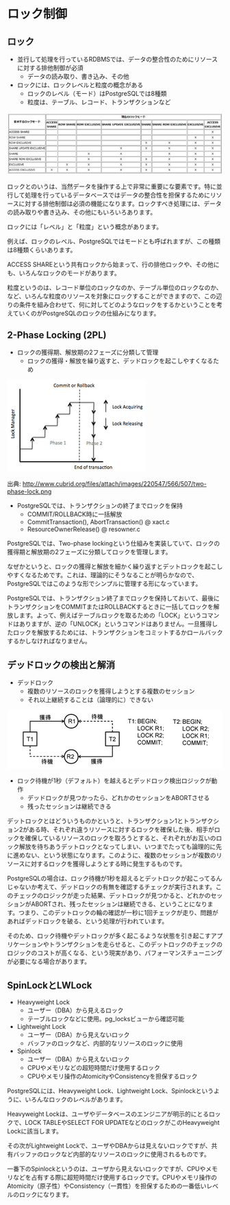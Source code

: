 # ロック制御

## ロック

* 並行して処理を行っているRDBMSでは、データの整合性のためにリソースに対する排他制御が必須
    * データの読み取り、書き込み、その他
* ロックには、ロックレベルと粒度の概念がある
    * ロックのレベル（モード）はPostgreSQLでは8種類
    * 粒度は、テーブル、レコード、トランザクションなど

!["ロック"](6_1.jpg "ロック")

ロックとのいうは、当然データを操作する上で非常に重要にな要素です。特に並行して処理を行っているデータベースではデータの整合性を担保するためにリソースに対する排他制御は必須の機能になります。ロックすべき処理には、データの読み取りや書き込み、その他にもいろいろあります。

ロックには「レベル」と「粒度」という概念があります。

例えば、ロックのレベル、PostgreSQLではモードとも呼ばれますが、この種類は8種類くらいあります。

ACCESS SHAREという共有ロックから始まって、行の排他ロックや、その他にも、いろんなロックのモードがあります。

粒度というのは、レコード単位のロックなのか、テーブル単位のロックなのか、など、いろんな粒度のリソースを対象にロックすることができますので、この辺りの条件を組み合わせて、何に対してどのようなロックをするかということを考えていくのがPostgreSQLのロックの仕組みになります。

## 2-Phase Locking (2PL)

* ロックの獲得期、解放期の2フェーズに分類して管理
    * ロックの獲得・解放を繰り返すと、デッドロックを起こしやすくなるため

!["2-Phase Locking (2PL)"](6_2.png "2-Phase Locking (2PL)")

出典: http://www.cubrid.org/files/attach/images/220547/566/507/two-phase-lock.png


* PostgreSQLでは、トランザクションの終了までロックを保持
    * COMMIT/ROLLBACK時に一括解放
    * CommitTransaction(), AbortTransaction() @ xact.c
    * ResourceOwnerRelease() @ resowner.c

PostgreSQLでは、Two-phase lockingという仕組みを実装していて、ロックの獲得期と解放期の2フェーズに分類してロックを管理します。

なぜかというと、ロックの獲得と解放を細かく繰り返すとデットロックを起こしやすくなるためです。これは、理論的にそうなることが明らかなので、PostgreSQLではこのような形でシンプルに管理する形になっています。

PostgreSQLでは、トランザクション終了までロックを保持しておいて、最後にトランザクションをCOMMITまたはROLLBACKするときに一括してロックを解放します。よって、例えばテーブルロックを取るための「LOCK」というコマンドはありますが、逆の「UNLOCK」というコマンドはありません。一旦獲得したロックを解放するためには、トランザクションをコミットするかロールバックするかしなければなりません。


## デッドロックの検出と解消

* デッドロック
    * 複数のリソースのロックを獲得しようとする複数のセッション
    * それ以上継続することは（論理的に）できない

!["デッドロックの検出と解消"](6_3.jpg "デッドロックの検出と解消")

* ロック待機が1秒（デフォルト）を越えるとデッドロック検出ロジックが動作
    * デッドロックが見つかったら、どれかのセッションをABORTさせる
    * 残ったセッションは継続できる

デットロックとはどういうものかというと、トランザクション1とトランザクション2がある時、それぞれ違うリソースに対するロックを確保した後、相手がロックを確保しているリソースのロックを取ろうとすると、それぞれがお互いのロック解放を待ちあうデットロックとなってしまい、いつまでたっても論理的に先に進めない、という状態になります。このように、複数のセッションが複数のリソースに対するロックを獲得しようとする時に発生するものです。

PostgreSQLの場合は、ロック待機が1秒を超えるとデットロックが起こってるんじゃないか考えて、デッドロックの有無を確認するチェックが実行されます。このチェックのロジックが走った結果、デットロックが見つかると、どれかのセッションがABORTされ、残ったセッションは継続できる、ということになります。つまり、このデットロックの輪の確認が一秒に1回チェックが走り、問題があればデッドロックを破る、という処理が行われています。

そのため、ロック待機やデットロックが多く起こるような状態を引き起こすアプリケーションやトランザクションを走らせると、このデットロックのチェックのロジックのコストが高くなる、という現実があり、パフォーマンスチューニングが必要になる場合があります。


## SpinLockとLWLock

* Heavyweight Lock
    * ユーザー（DBA）から見えるロック
    * テーブルロックなどに使用。pg_locksビューから確認可能
* Lightweight Lock
    * ユーザー（DBA）から見えないロック
    * バッファのロックなど、内部的なリソースのロックに使用
* Spinlock
    * ユーザー（DBA）から見えないロック
    * CPUやメモリなどの超短時間だけ使用するロック
    * CPUやメモリ操作のAtomicityやConsistencyを担保するロック

PostgreSQLには、Heavyweight Lock、Lightweight Lock、Spinlockというように、いろんなロックのレベルがあります。

Heavyweight Lockは、ユーザやデータベースのエンジニアが明示的にとるロックで、LOCK TABLEやSELECT FOR UPDATEなどのロックがこのHeavyweight Lockに該当します。

その次がLightweight Lockで、ユーザやDBAからは見えないロックですが、共有バッファのロックなど内部的なリソースのロックに使用されるものです。

一番下のSpinlockというのは、ユーザから見えないロックですが、CPUやメモリなどを占有する際に超短時間だけ使用するロックです。CPUやメモリ操作のAtomicity（原子性）やConsistency（一貫性）を担保するための一番低いレベルのロックになります。
